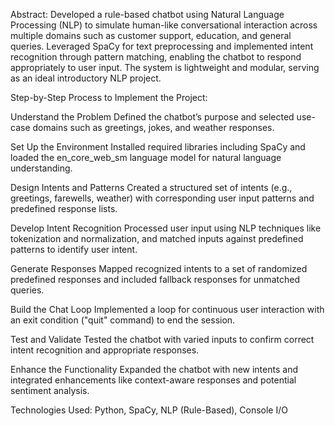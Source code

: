 Abstract:
Developed a rule-based chatbot using Natural Language Processing (NLP) to simulate human-like conversational interaction across multiple domains such as customer support, education, and general queries. Leveraged SpaCy for text preprocessing and implemented intent recognition through pattern matching, enabling the chatbot to respond appropriately to user input. The system is lightweight and modular, serving as an ideal introductory NLP project.

Step-by-Step Process to Implement the Project:

Understand the Problem
Defined the chatbot’s purpose and selected use-case domains such as greetings, jokes, and weather responses.

Set Up the Environment
Installed required libraries including SpaCy and loaded the en_core_web_sm language model for natural language understanding.

Design Intents and Patterns
Created a structured set of intents (e.g., greetings, farewells, weather) with corresponding user input patterns and predefined response lists.

Develop Intent Recognition
Processed user input using NLP techniques like tokenization and normalization, and matched inputs against predefined patterns to identify user intent.

Generate Responses
Mapped recognized intents to a set of randomized predefined responses and included fallback responses for unmatched queries.

Build the Chat Loop
Implemented a loop for continuous user interaction with an exit condition ("quit" command) to end the session.

Test and Validate
Tested the chatbot with varied inputs to confirm correct intent recognition and appropriate responses.

Enhance the Functionality
Expanded the chatbot with new intents and integrated enhancements like context-aware responses and potential sentiment analysis.

Technologies Used: Python, SpaCy, NLP (Rule-Based), Console I/O

